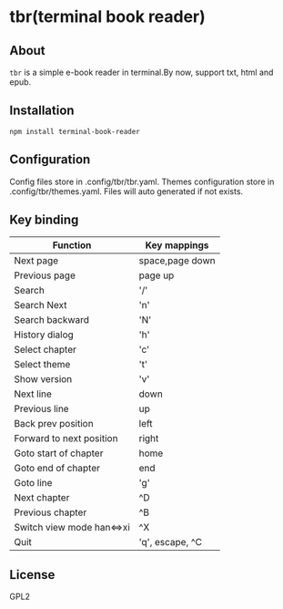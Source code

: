 # tbr(terminal book reader)

## About

`tbr` is a simple e-book reader in terminal.By now, support txt, html and epub.

## Installation

    npm install terminal-book-reader

## Configuration

Config files store in .config/tbr/tbr.yaml. Themes configuration store in .config/tbr/themes.yaml. Files will auto generated if not exists.

## Key binding

| Function                  | Key mappings        |
| ------------------------- | ------------------- |
| Next page                 | space,page down     |
| Previous page             | page up             |
| Search                    | '/'                 |
| Search Next               | 'n'                 |
| Search backward           | 'N'                 |
| History dialog            | 'h'                 |
| Select chapter            | 'c'                 |
| Select theme              | 't'                 |
| Show version              | 'v'                 |
| Next line                 | down                |
| Previous line             | up                  |
| Back prev position        | left                |
| Forward to next position  | right               |
| Goto start of chapter     | home                |
| Goto end of chapter       | end                 |
| Goto line                 | 'g'                 |
| Next chapter              | ^D                  |
| Previous chapter          | ^B                  |
| Switch view mode han<=>xi | ^X                  |
| Quit                      | 'q', escape, ^C     |

## License

GPL2
